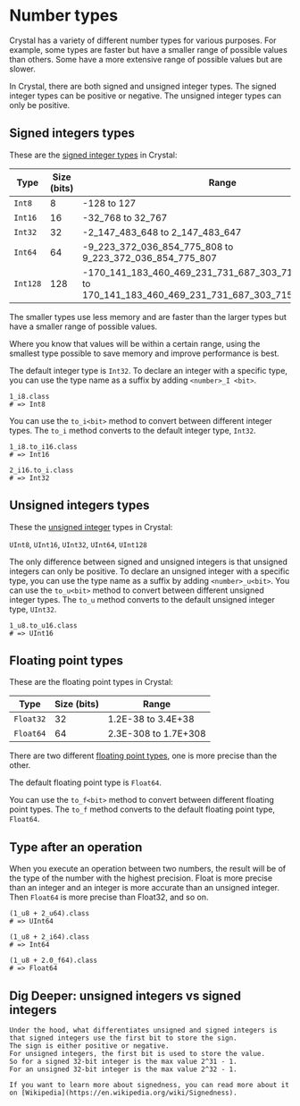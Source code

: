 # Number types

Crystal has a variety of different number types for various purposes.
For example, some types are faster but have a smaller range of possible values than others.
Some have a more extensive range of possible values but are slower.

In Crystal, there are both signed and unsigned integer types.
The signed integer types can be positive or negative.
The unsigned integer types can only be positive.

## Signed integers types

These are the [signed integer types][int] in Crystal:

| Type     | Size (bits) | Range                                                                                                       |
| -------- | ----------- | ----------------------------------------------------------------------------------------------------------- |
| `Int8`   | 8           | -128 to 127                                                                                                 |
| `Int16`  | 16          | -32_768 to 32_767                                                                                           |
| `Int32`  | 32          | -2_147_483_648 to 2_147_483_647                                                                             |
| `Int64`  | 64          | -9_223_372_036_854_775_808 to 9_223_372_036_854_775_807                                                     |
| `Int128` | 128         | -170_141_183_460_469_231_731_687_303_715_884_105_728 to 170_141_183_460_469_231_731_687_303_715_884_105_727 |

The smaller types use less memory and are faster than the larger types but have a smaller range of possible values.

Where you know that values will be within a certain range, using the smallest type possible to save memory and improve performance is best.

The default integer type is `Int32`.
To declare an integer with a specific type, you can use the type name as a suffix by adding `<number>_I <bit>`.

```crystal
1_i8.class
# => Int8
```

You can use the `to_i<bit>` method to convert between different integer types.
The `to_i` method converts to the default integer type, `Int32`.

```crystal
1_i8.to_i16.class
# => Int16

2_i16.to_i.class
# => Int32
```

## Unsigned integers types

These the [unsigned integer][uint] types in Crystal:

`UInt8`, `UInt16`, `UInt32`, `UInt64`, `UInt128`

The only difference between signed and unsigned integers is that unsigned integers can only be positive.
To declare an unsigned integer with a specific type, you can use the type name as a suffix by adding `<number>_u<bit>`.
You can use the `to_u<bit>` method to convert between different unsigned integer types.
The `to_u` method converts to the default unsigned integer type, `UInt32`.

```crystal
1_u8.to_u16.class
# => UInt16
```

## Floating point types

These are the floating point types in Crystal:

| Type      | Size (bits) | Range                |
| --------- | ----------- | -------------------- |
| `Float32` | 32          | 1.2E-38 to 3.4E+38   |
| `Float64` | 64          | 2.3E-308 to 1.7E+308 |

There are two different [floating point types][float], one is more precise than the other.

The default floating point type is `Float64`.

You can use the `to_f<bit>` method to convert between different floating point types.
The `to_f` method converts to the default floating point type, `Float64`.

## Type after an operation

When you execute an operation between two numbers, the result will be of the type of the number with the highest precision.
Float is more precise than an integer and an integer is more accurate than an unsigned integer.
Then `Float64` is more precise than Float32, and so on.

```crystal
(1_u8 + 2_u64).class
# => UInt64

(1_u8 + 2_i64).class
# => Int64

(1_u8 + 2.0_f64).class
# => Float64
```

## Dig Deeper: unsigned integers vs signed integers

~~~~exercism/advanced
Under the hood, what differentiates unsigned and signed integers is that signed integers use the first bit to store the sign.
The sign is either positive or negative.
For unsigned integers, the first bit is used to store the value.
So for a signed 32-bit integer is the max value 2^31 - 1.
For an unsigned 32-bit integer is the max value 2^32 - 1.

If you want to learn more about signedness, you can read more about it on [Wikipedia](https://en.wikipedia.org/wiki/Signedness).
~~~~

[float]: https://crystal-lang.org/api/latest/Float.html
[int]: https://crystal-lang.org/api/latest/Int.html
[uint]: https://crystal-lang.org/api/latest/UInt32.html